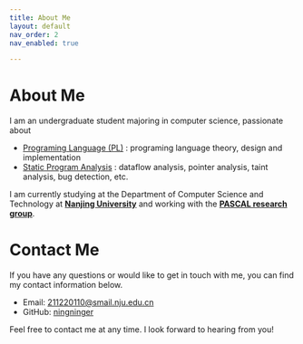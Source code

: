 ```yaml
---
title: About Me
layout: default
nav_order: 2
nav_enabled: true

---
```



<h1 class="purple-heading"><strong>About Me</strong></h1>

I am an undergraduate student majoring in computer science, passionate about 
- [Programing Language (PL)](https://en.wikipedia.org/wiki/Programming_language) :   programing language theory, design and implementation    
- [Static Program Analysis](https://en.wikipedia.org/wiki/Static_program_analysis) : dataflow analysis, pointer analysis, taint analysis, bug detection, etc.   


I am currently studying at the Department of Computer Science and Technology at **[Nanjing University](https://www.nju.edu.cn/en/)** and working with the **[PASCAL research group](https://pascal-lab.net/)**.   


<h1 class="purple-heading"><strong>Contact Me</strong></h1>

If you have any questions or would like to get in touch with me, you can find my contact information below.  

- Email: [211220110@smail.nju.edu.cn](mailto:211220110@smail.nju.edu.cn])  
- GitHub: [ningninger](https://github.com/ningninger)  

  
Feel free to contact me at any time. I look forward to hearing from you!  

